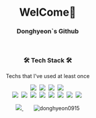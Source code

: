 <h1 align="center">WelCome👋</h3>
<h3 align="center">Donghyeon`s Github</h3>

<br>

<h3 align="center">🛠 Tech Stack 🛠</h3>

<p align="center"> Techs that I've used at least once </p>


<p align="center">
  <img src = "http://img.shields.io/badge/-Git%20Hub-black?style=flat-square&logo=github&link=https://github.com/Donghyeon0915"/></a>&nbsp 
  <img src = "http://img.shields.io/badge/-Git-f05032?style=flat-square&logo=git&logoColor=white&link="/></a>&nbsp 
  <img src = "http://img.shields.io/badge/-FaceBook-1877F2?style=flat-square&logo=facebook&logoColor=white&link=https://zzsza.github.io/"/></a>&nbsp 
  <img src = "http://img.shields.io/badge/-Instagram-e4405f?style=flat-square&logo=instagram&logoColor=white&link="/></a>&nbsp 
  <br>
  <img src="https://img.shields.io/badge/Python-3766AB?style=flat-square&logo=Python&logoColor=white"/></a>&nbsp 
  <img src="https://img.shields.io/badge/Java-007396?style=flat-square&logo=Java&logoColor=white"/></a>&nbsp 
  <img src="https://img.shields.io/badge/C++-00599C?style=flat-square&logo=C%2B%2B&logoColor=white"/></a>&nbsp 
  <img src="https://img.shields.io/badge/C-A8B9CC?style=flat-square&logo=C&logoColor=white"/></a>&nbsp 
  <img src="https://img.shields.io/badge/Javascript-ffb13b?style=flat-square&logo=javascript&logoColor=white"/></a>&nbsp 
  <img src ="http://img.shields.io/badge/-Html-e34f26?style=flat-square&logo=html5&logoColor=white&link="/></a>&nbsp 
  <img src="https://img.shields.io/badge/css-1572B6?style=flat-square&logo=css3&logoColor=white"/></a>&nbsp
  <img src="https://img.shields.io/badge/Mysql-E6B91E?style=flat-square&logo=MySql&logoColor=white"/></a>&nbsp 
</p>

<p align="center">
  <a href ="https://solved.ac/dongdong99"> <img src ="http://mazassumnida.wtf/api/v2/generate_badge?boj=dongdong99"> </a>
  &nbsp&nbsp&nbsp&nbsp&nbsp&nbsp
  <img src="https://github-readme-stats.vercel.app/api/top-langs?username=donghyeon0915&show_icons=true&locale=en&layout=compact" alt="donghyeon0915" />
</p>



